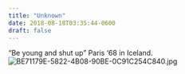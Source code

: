 ```yaml
---
title: "Unknown"
date: 2018-08-18T03:35:44-0600
draft: false
---
```


“Be young and shut up” Paris ‘68 in Iceland. ![BE71179E-5822-4B08-90BE-0C91C254C840.jpg](http://ianwhitney.micro.blog/uploads/2018/837e76e8d3.jpg)
